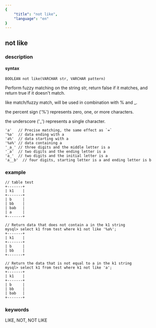 ```yaml
---
{
    "title": "not like",
    "language": "en"
}
---
```


<!-- 
Licensed to the Apache Software Foundation (ASF) under one
or more contributor license agreements.  See the NOTICE file
distributed with this work for additional information
regarding copyright ownership.  The ASF licenses this file
to you under the Apache License, Version 2.0 (the
"License"); you may not use this file except in compliance
with the License.  You may obtain a copy of the License at

  http://www.apache.org/licenses/LICENSE-2.0

Unless required by applicable law or agreed to in writing,
software distributed under the License is distributed on an
"AS IS" BASIS, WITHOUT WARRANTIES OR CONDITIONS OF ANY
KIND, either express or implied.  See the License for the
specific language governing permissions and limitations
under the License.
-->

## not like
### description
#### syntax

`BOOLEAN not like(VARCHAR str, VARCHAR pattern)`

Perform fuzzy matching on the string str, return false if it matches, and return true if it doesn't match.

like match/fuzzy match, will be used in combination with % and _.

the percent sign ('%') represents zero, one, or more characters.

the underscore ('_') represents a single character.

```
'a'   // Precise matching, the same effect as `=`
'%a'  // data ending with a
'a%'  // data starting with a
'%a%' // data containing a
'_a_' // three digits and the middle letter is a
'_a'  // two digits and the ending letter is a
'a_'  // two digits and the initial letter is a
'a__b'  // four digits, starting letter is a and ending letter is b
```
### example

```
// table test
+-------+
| k1    |
+-------+
| b     |
| bb    |
| bab   |
| a     |
+-------+

// Return data that does not contain a in the k1 string
mysql> select k1 from test where k1 not like '%a%';
+-------+
| k1    |
+-------+
| b     |
| bb    |
+-------+

// Return the data that is not equal to a in the k1 string
mysql> select k1 from test where k1 not like 'a';
+-------+
| k1    |
+-------+
| b     |
| bb    |
| bab   |
+-------+
```

### keywords
LIKE, NOT, NOT LIKE

